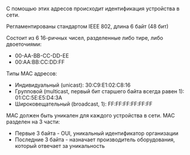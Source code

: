 С помощью этих адресов происходит идентификация устройства в сети.

Регламентированы стандартом IEEE 802, длина 6 байт (48 бит)

Состоит из 6 16-ричных чисел, разделенные либо тире, либо двоеточиями:
- 00-AA-BB-CC-DD-EE
- 00:AA:BB:CC:DD:FF

Типы MAC адресов:
- Индивидуальный (unicast): 30:C9:E1:02:C8:16
- Групповой (multicast, первый бит старшего байта всегда равен 1): 01:CC:5E:E5:D4:3A
- Широковещательный (broadcast, 1): FF:FF:FF:FF:FF:FF

MAC должен быть уникален для каждого устройства в сети.
MAC разделен на 3 части:
- Первые 3 байта - OUI, уникальный идентификатор организации
- Последние 3 байта - назначает производитель оборудования, который отвечает за уникальность
